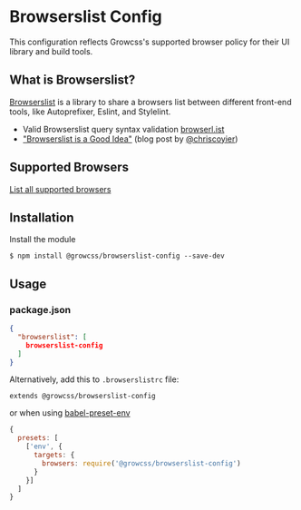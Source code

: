 # Browserslist Config

This configuration reflects Growcss's supported browser policy for their UI library and build tools.

## What is Browserslist?

[Browserslist](https://github.com/ai/browserslist) is a library to share a browsers list between different front-end tools, like Autoprefixer, Eslint, and Stylelint.

* Valid Browserslist query syntax validation [browserl.ist](http://browserl.ist)
* ["Browserslist is a Good Idea"](https://css-tricks.com/browserlist-good-idea/) (blog post by [@chriscoyier](https://github.com/chriscoyier))

## Supported Browsers

[List all supported browsers](https://browserl.ist/?q=last+1+Android+versions%2C+last+1+ChromeAndroid+versions%2C+last+2+Chrome+versions%2C+last+2+Firefox+versions%2C+last+2+Safari+versions%2C+last+2+iOS+versions%2C+last+2+Edge+versions%2C+last+2+Opera+versions%2C+%3E+1%25%2C+ie+%3E%3D+11)

## Installation

Install the module

```shell
$ npm install @growcss/browserslist-config --save-dev
```

## Usage

### package.json

```json
{
  "browserslist": [
    browserslist-config
  ]
}
```

Alternatively, add this to `.browserslistrc` file:

```
extends @growcss/browserslist-config
```

or when using [babel-preset-env](https://github.com/babel/babel/tree/master/experimental/babel-preset-env) 
```js
{
  presets: [
    ['env', {
      targets: {
        browsers: require('@growcss/browserslist-config')
      }
    }]
  ]
}
```
